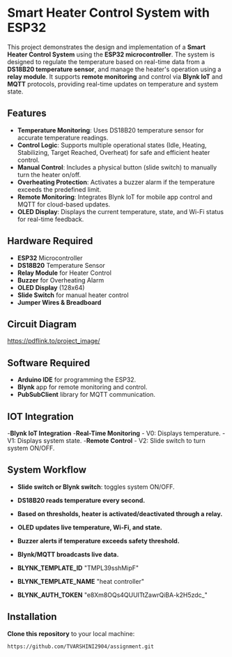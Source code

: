 # Smart Heater Control System with ESP32

This project demonstrates the design and implementation of a **Smart Heater Control System** using the **ESP32 microcontroller**. The system is designed to regulate the temperature based on real-time data from a **DS18B20 temperature sensor**, and manage the heater's operation using a **relay module**. It supports **remote monitoring** and control via **Blynk IoT** and **MQTT** protocols, providing real-time updates on temperature and system state.

## Features

- **Temperature Monitoring**: Uses DS18B20 temperature sensor for accurate temperature readings.
- **Control Logic**: Supports multiple operational states (Idle, Heating, Stabilizing, Target Reached, Overheat) for safe and efficient heater control.
- **Manual Control**: Includes a physical button (slide switch) to manually turn the heater on/off.
- **Overheating Protection**: Activates a buzzer alarm if the temperature exceeds the predefined limit.
- **Remote Monitoring**: Integrates Blynk IoT for mobile app control and MQTT for cloud-based updates.
- **OLED Display**: Displays the current temperature, state, and Wi-Fi status for real-time feedback.

## Hardware Required

- **ESP32** Microcontroller
- **DS18B20** Temperature Sensor
- **Relay Module** for Heater Control
- **Buzzer** for Overheating Alarm
- **OLED Display** (128x64)
- **Slide Switch** for manual heater control
- **Jumper Wires & Breadboard**

## Circuit Diagram

https://pdflink.to/project_image/


## Software Required

- **Arduino IDE** for programming the ESP32.
- **Blynk** app for remote monitoring and control.
- **PubSubClient** library for MQTT communication.
  
## IOT Integration
-**Blynk IoT Integration**
-**Real-Time Monitoring**
       - V0: Displays temperature.
       - V1: Displays system state.
-**Remote Control**
       - V2: Slide switch to turn system ON/OFF.
## System Workflow

- **Slide switch or Blynk switch**: toggles system ON/OFF.
- **DS18B20 reads temperature every second.**
- **Based on thresholds, heater is activated/deactivated through a relay.**
- **OLED updates live temperature, Wi-Fi, and state.**
- **Buzzer alerts if temperature exceeds safety threshold.**
- **Blynk/MQTT broadcasts live data.**

 - **BLYNK_TEMPLATE_ID** "TMPL39sshMipF"
 - **BLYNK_TEMPLATE_NAME** "heat controller"
 - **BLYNK_AUTH_TOKEN** "e8Xm8OQs4QUUITtZawrQiBA-k2H5zdc_"


## Installation

**Clone this repository** to your local machine:

   ```bash
   https://github.com/TVARSHINI2904/assignment.git

 
